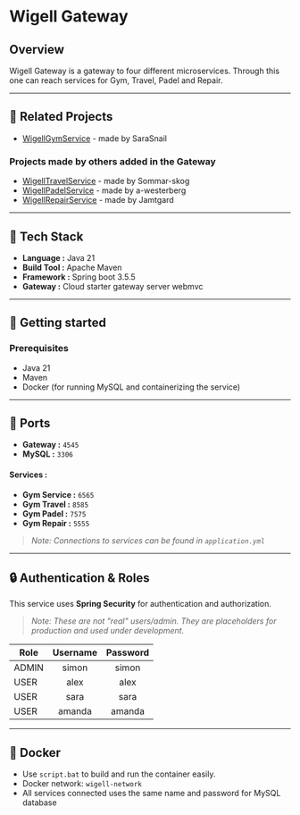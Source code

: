 # Wigell Gateway
## Overview
Wigell Gateway is a gateway to four different microservices. Through this one can reach services for Gym, Travel, Padel and Repair. 

---

## 🧩 Related Projects
- [WigellGymService](https://github.com/SaraSnail/WigellGymServices) - made by SaraSnail

### Projects made by others added in the Gateway
- [WigellTravelService](https://github.com/Sommar-skog/WigellTravelService) - made by Sommar-skog
- [WigellPadelService](https://github.com/a-westerberg/WigellPadelService) - made by a-westerberg
- [WigellRepairService](https://github.com/Jamtgard/WigellRepairService) - made by Jamtgard

---

##  🚀 Tech Stack

- **Language :** Java 21
- **Build Tool :** Apache Maven
- **Framework :** Spring boot 3.5.5
- **Gateway :** Cloud starter gateway server webmvc

--- 

## 🏁 Getting started
### Prerequisites

- Java 21
- Maven
- Docker (for running MySQL and containerizing the service)

---

## 🔌 Ports
- **Gateway :** `4545`
- **MySQL :** `3306`

#### Services :
- **Gym Service :** `6565`
- **Gym Travel :** `8585`
- **Gym Padel :** `7575`
- **Gym Repair :** `5555`

> _Note: Connections to services can be found in `application.yml`_


---

## 🔒 Authentication & Roles

This service uses **Spring Security** for authentication and authorization.

> _Note: These are not "real" users/admin. They are placeholders for production and used under development._
>
| Role    | Username | Password |
|---------|:--------:|:--------:|
| ADMIN   |  simon   |  simon   |
| USER    |   alex   |   alex   |
| USER    |   sara   |   sara   |
| USER    |  amanda  |  amanda  |

---

## 🐳 Docker
- Use `script.bat` to build and run the container easily.
- Docker network: `wigell-network`
- All services connected uses the same name and password for MySQL database
